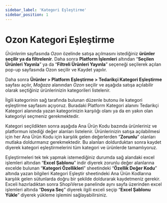 ```yaml
---
sidebar_label: 'Kategori Eşleştirme'
sidebar_position: 1
---
```



# Ozon Kategori Eşleştirme 

*Ürünlerim* sayfasında *Ozon* özelinde satışa açılmasını istediğiniz **ürünler seçilir ya da filtrelenir**. Daha sonra **Platform İşlemleri** altından “**Seçilen Ürünleri Yayınla**” ya da “**Filtreli Ürünleri Yayınla**” seçeneği seçilerek açılan pop-up sayfasında Ozon seçilir ve Kaydet yapılır. 

Daha sonra **Ürünler > Platform Eşleştirme > Tedarikçi Kategori Eşleştirme** sayfası açılır, *Mağaza* alanından *Ozon* seçilir ve aşağıda satışa açılabilir olarak seçtiğiniz ürünlerinizin kategorileri listelenir. 

İlgili kategorinin sağ tarafında bulunan düzenle butonu ile kategori eşleştirme sayfasını açıyoruz. Buradaki Platform Kategori alanını Tedarikçi Kategori alanında yazan kategorinizin karşılığı olanı ya da en yakın olan kategoriyi seçmeniz gerekmektedir.  

Kategori seçildikten sonra aşağıda Ana Ürün Kodu bazında ürünleriniz ve platformun istediği değer alanları listelenir. Ürünlerinizin satışa açılabilmesi için her Ana Ürün Kodu için karşılık gelen değerlerden “**Zorunlu**” olanları mutlaka doldurmanız gerekmektedir. Bu alanları doldurduktan sonra kaydet diyerek kategori eşleştirmelerini tüm kategori ve ürünlerde tamamlıyoruz. 

Eşleştirmeleri tek tek yapmak istemediğiniz durumda sağ alandaki excel işlemleri altından “**Excel Şablonu**” indir diyerek zorunlu değer alanlarına excelde bulunan “**Kategori Özellikleri**” sheetindeki “**Özellik Değer Kodu**” altında yazan bilgileri Kategori Eşleştir sheetindeki Ana Ürün Kodlarına karşılık gelen sütunlarda doğru bir şekilde doldurarak kaydetmeniz gerekir. Exceli hazırladıktan sonra ShopiVerse panelinde aynı sayfa üzerinden excel işlemleri altında “**Dosya Seç**” diyerek ilgili exceli seçip “**Excel Şablonu Yükle**” diyerek yükleme işlemini sağlayabilirsiniz.



